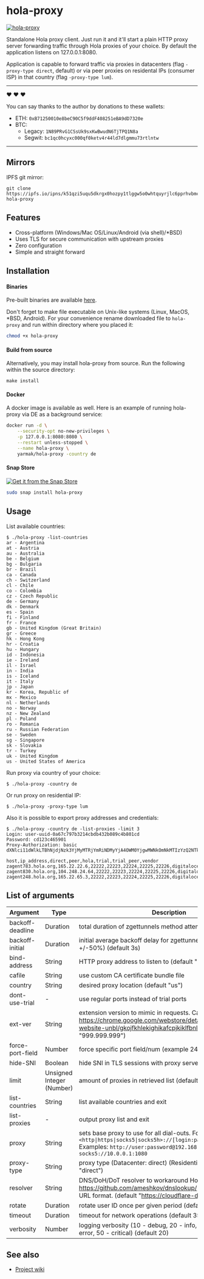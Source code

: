 # hola-proxy

[![hola-proxy](https://snapcraft.io//hola-proxy/badge.svg)](https://snapcraft.io/hola-proxy)

Standalone Hola proxy client. Just run it and it'll start a plain HTTP proxy server forwarding traffic through Hola proxies of your choice.
By default the application listens on 127.0.0.1:8080.

Application is capable to forward traffic via proxies in datacenters (flag `-proxy-type direct`, default) or via peer proxies on residental IPs (consumer ISP) in that country (flag `-proxy-type lum`).

---

:heart: :heart: :heart:

You can say thanks to the author by donations to these wallets:

- ETH: `0xB71250010e8beC90C5f9ddF408251eBA9dD7320e`
- BTC:
  - Legacy: `1N89PRvG1CSsUk9sxKwBwudN6TjTPQ1N8a`
  - Segwit: `bc1qc0hcyxc000qf0ketv4r44ld7dlgmmu73rtlntw`

---

## Mirrors

IPFS git mirror:

```
git clone https://ipfs.io/ipns/k51qzi5uqu5dkrgx0hozpy1tlggw5o0whtquyrjlc6pprhvbmczr6qtj4ocrv0 hola-proxy
```

## Features

* Cross-platform (Windows/Mac OS/Linux/Android (via shell)/\*BSD)
* Uses TLS for secure communication with upstream proxies
* Zero configuration
* Simple and straight forward

## Installation

#### Binaries

Pre-built binaries are available [here](https://github.com/Snawoot/hola-proxy/releases/latest).

Don't forget to make file executable on Unix-like systems (Linux, MacOS, \*BSD, Android). For your convenience rename downloaded file to `hola-proxy` and run within directory where you placed it:

```sh
chmod +x hola-proxy
```

#### Build from source

Alternatively, you may install hola-proxy from source. Run the following within the source directory:

```
make install
```

#### Docker

A docker image is available as well. Here is an example of running hola-proxy via DE as a background service:

```sh
docker run -d \
    --security-opt no-new-privileges \
    -p 127.0.0.1:8080:8080 \
    --restart unless-stopped \
    --name hola-proxy \
    yarmak/hola-proxy -country de
```

#### Snap Store

[![Get it from the Snap Store](https://snapcraft.io/static/images/badges/en/snap-store-black.svg)](https://snapcraft.io/hola-proxy)

```bash
sudo snap install hola-proxy
```

## Usage

List available countries:

```
$ ./hola-proxy -list-countries
ar - Argentina
at - Austria
au - Australia
be - Belgium
bg - Bulgaria
br - Brazil
ca - Canada
ch - Switzerland
cl - Chile
co - Colombia
cz - Czech Republic
de - Germany
dk - Denmark
es - Spain
fi - Finland
fr - France
gb - United Kingdom (Great Britain)
gr - Greece
hk - Hong Kong
hr - Croatia
hu - Hungary
id - Indonesia
ie - Ireland
il - Israel
in - India
is - Iceland
it - Italy
jp - Japan
kr - Korea, Republic of
mx - Mexico
nl - Netherlands
no - Norway
nz - New Zealand
pl - Poland
ro - Romania
ru - Russian Federation
se - Sweden
sg - Singapore
sk - Slovakia
tr - Turkey
uk - United Kingdom
us - United States of America
```

Run proxy via country of your choice:

```
$ ./hola-proxy -country de
```

Or run proxy on residential IP:

```
$ ./hola-proxy -proxy-type lum
```

Also it is possible to export proxy addresses and credentials:

```
$ ./hola-proxy -country de -list-proxies -limit 3
Login: user-uuid-0a67c797b3214cbdb432b089c4b801cd
Password: cd123c465901
Proxy-Authorization: basic dXNlci11dWlkLTBhNjdjNzk3YjMyMTRjYmRiNDMyYjA4OWM0YjgwMWNkOmNkMTIzYzQ2NTkwMQ==

host,ip_address,direct,peer,hola,trial,trial_peer,vendor
zagent783.hola.org,165.22.22.6,22222,22223,22224,22225,22226,digitalocean
zagent830.hola.org,104.248.24.64,22222,22223,22224,22225,22226,digitalocean
zagent248.hola.org,165.22.65.3,22222,22223,22224,22225,22226,digitalocean
```

## List of arguments

| Argument | Type | Description |
| -------- | ---- | ----------- |
| backoff-deadline | Duration | total duration of zgettunnels method attempts (default 5m0s) |
| backoff-initial | Duration | initial average backoff delay for zgettunnels (randomized by +/-50%) (default 3s) |
| bind-address | String | HTTP proxy address to listen to (default "127.0.0.1:8080") |
| cafile | String | use custom CA certificate bundle file |
| country | String | desired proxy location (default "us") |
| dont-use-trial | - | use regular ports instead of trial ports |
| ext-ver | String | extension version to mimic in requests. Can be obtained from https://chrome.google.com/webstore/detail/hola-vpn-the-website-unbl/gkojfkhlekighikafcpjkiklfbnlmeio (default "999.999.999") |
| force-port-field | Number | force specific port field/num (example 24232 or lum) |
| hide-SNI | Boolean | hide SNI in TLS sessions with proxy server (default true) |
| limit | Unsigned Integer (Number) | amount of proxies in retrieved list (default 3) |
| list-countries | String | list available countries and exit |
| list-proxies | - | output proxy list and exit |
| proxy | String | sets base proxy to use for all dial-outs. Format: `<http\|https\|socks5\|socks5h>://[login:password@]host[:port]` Examples: `http://user:password@192.168.1.1:3128`, `socks5://10.0.0.1:1080` |
| proxy-type | String | proxy type (Datacenter: direct) (Residential: lum) (default "direct") |
| resolver | String | DNS/DoH/DoT resolver to workaround Hola blocked hosts. See https://github.com/ameshkov/dnslookup/ for upstream DNS URL format. (default "https://cloudflare-dns.com/dns-query") |
| rotate | Duration | rotate user ID once per given period (default 1h0m0s) |
| timeout | Duration | timeout for network operations (default 35s) |
| verbosity | Number | logging verbosity (10 - debug, 20 - info, 30 - warning, 40 - error, 50 - critical) (default 20) |

## See also

* [Project wiki](https://github.com/Snawoot/hola-proxy/wiki)
